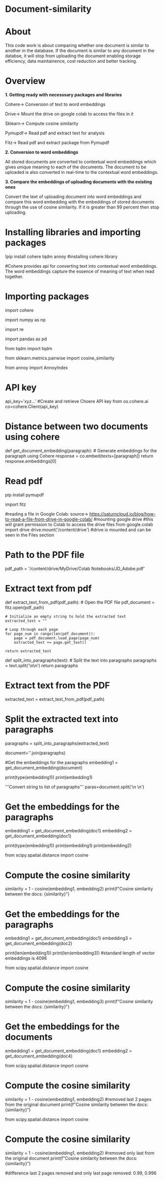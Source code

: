 # Document-similarity

# About
This code work is about comparing whether one document is similar to another in the database. 
If the document is similar to any document in the databse,  it will stop from uploading the document enabling storage efficiency, data maintainence, cost reduction and better tracking.

# Overview
**1. Getting ready with necesssary packages and libraries**

Cohere-> Conversion of text to word embeddings

Drive-> Mount the drive on google colab to access the files in it

Sklearn-> Compute cosine similarity

Pymupdf-> Read pdf and extract text for analysis

Fitz-> Read pdf and extract package from Pymupdf


**2. Conversion to word embeddings**

All stored documents are converted to contextual word embeddings which gives unique meaning to each of the documents.
The document to be uploaded is also converted in real-time to the contextual word embeddings. 

**3. Compare the embeddings of uploading documents with the existing ones**

Convert the text of uploading document into word embeddings and compare this word embedding with the embeddings of stored documents through the use of cosine similarity.
If it is greater than 99 percent then stop uploading.


# Installing libraries and importing packages

!pip install cohere tqdm annoy #installing cohere library

#Cohere provides api for converting text into contextual word embeddings. The word embeddings capture the essence of meaning of text when read together.


# Importing packages

import cohere

import numpy as np

import re

import pandas as pd

from tqdm import tqdm

from sklearn.metrics.pairwise import cosine_similarity

from annoy import AnnoyIndex


# API key

api_key='xyz...'
#Create and retrieve Choere API key from os.cohere.ai
co=cohere.Client(api_key)


# Distance between two documents using cohere

def get_document_embedding(paragraph):
    # Generate embeddings for the paragraph using Cohere
    response = co.embed(texts=[paragraph])
    return response.embeddings[0]


# Read pdf
pip install pymupdf

import fitz


#reading a file in Google Colab: source-> https://saturncloud.io/blog/how-to-read-a-file-from-drive-in-google-colab/
#mounting google drive
#this will grant permission to Colab to access the drive files
from google.colab import drive
drive.mount('/content/drive')
#drive is mounted and can be seen in the Files section


# Path to the PDF file
pdf_path = '/content/drive/MyDrive/Colab Notebooks/JD_Adobe.pdf'

# Extract text from pdf
def extract_text_from_pdf(pdf_path):
    # Open the PDF file
    pdf_document = fitz.open(pdf_path)

    # Initialize an empty string to hold the extracted text
    extracted_text = ""

    # Loop through each page
    for page_num in range(len(pdf_document)):
        page = pdf_document.load_page(page_num)
        extracted_text += page.get_text()

    return extracted_text


def split_into_paragraphs(text):
    # Split the text into paragraphs
    paragraphs = text.split('\n\n')
    return paragraphs


# Extract text from the PDF
extracted_text = extract_text_from_pdf(pdf_path)

# Split the extracted text into paragraphs
paragraphs = split_into_paragraphs(extracted_text)


document=''.join(paragraphs)


#Get the embeddings for the paragraphs
embedding1 = get_document_embedding(document)


print(type(embedding1))
print(embedding1)


'''Convert string to list of paragraphs'''
paras=document.split('\n \n')

# Get the embeddings for the paragraphs
embedding1 = get_document_embedding(doc1)
embedding2 = get_document_embedding(doc1)

print(type(embedding1))
print(embedding1)
print(embedding2)

from scipy.spatial.distance import cosine

# Compute the cosine similarity
similarity = 1 - cosine(embedding1, embedding2)
print(f"Cosine similarity between the docs: {similarity}")


# Get the embeddings for the paragraphs
embedding1 = get_document_embedding(doc1)
embedding3 = get_document_embedding(doc2)


print(len(embedding1))
print(len(embedding3))
#standard length of vector embeddings is 4096


from scipy.spatial.distance import cosine

# Compute the cosine similarity
similarity = 1 - cosine(embedding1, embedding3)
print(f"Cosine similarity between the docs: {similarity}")


# Get the embeddings for the documents
embedding1 = get_document_embedding(doc1)
embedding2 = get_document_embedding(doc4)


from scipy.spatial.distance import cosine

# Compute the cosine similarity
similarity = 1 - cosine(embedding1, embedding2)
#removed last 2 pages from the original document
print(f"Cosine similarity between the docs: {similarity}")




from scipy.spatial.distance import cosine

# Compute the cosine similarity
similarity = 1 - cosine(embedding1, embedding2)
#removed only last from the original document
print(f"Cosine similarity between the docs: {similarity}")

#difference last 2 pages removed and only last page removed: 0.99, 0.996


